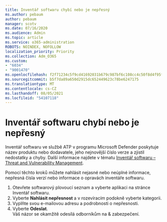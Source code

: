 ```yaml
---
title: Inventář softwaru chybí nebo je nepřesný
ms.author: pebaum
author: pebaum
manager: scotv
ms.date: 07/16/2020
ms.audience: Admin
ms.topic: article
ms.service: o365-administration
ROBOTS: NOINDEX, NOFOLLOW
localization_priority: Priority
ms.collection: Adm_O365
ms.custom:
- "6034"
- "9001470"
ms.openlocfilehash: f2f71234c5f9cd41692031b679c987bf6c108cc4c50f8d4f95f72da42fea73c7
ms.sourcegitcommit: b5f7da89a650d2915dc652449623c78be6247175
ms.translationtype: MT
ms.contentlocale: cs-CZ
ms.lasthandoff: 08/05/2021
ms.locfileid: "54107118"
---
```

# <a name="software-inventory-is-missing-or-inaccurate"></a>Inventář softwaru chybí nebo je nepřesný

Inventář softwaru ve službě ATP v programu Microsoft Defender poskytuje název produktu nebo dodavatele, jeho nejnovější číslo verze a zjistil nedostatky a chyby. Další informace najdete v tématu [Inventář softwaru – Threat and Vulnerability Management](/windows/security/threat-protection/microsoft-defender-atp/tvm-software-inventory).

Pomocí těchto kroků můžete nahlásit nejasné nebo neúplné informace, nepřesná čísla verzí nebo informace o opravách inventáře softwaru.  

1. Otevřete softwarový plovoucí seznam a vyberte aplikaci na stránce Inventář softwaru.
2. Vyberte **Nahlásit nepřesnost** a v rozevíracím podokně vyberte kategorii.
3. Vyplňte svou e-mailovou adresu a podrobnosti o nepřesnosti.
4. Vyberte **Odeslat**.</br>
    Váš názor se okamžitě odesílá odborníkům na & zabezpečení.